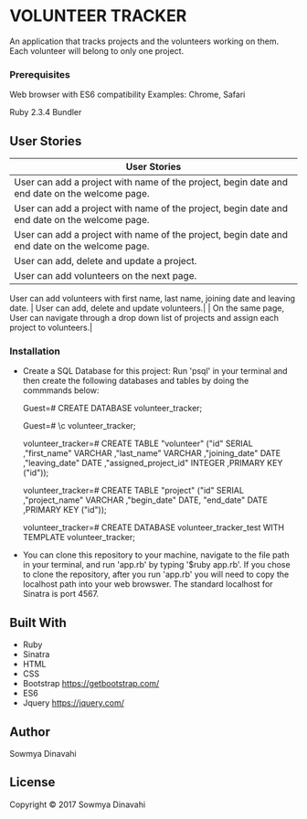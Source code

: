 # VOLUNTEER TRACKER

 An application that tracks projects and the volunteers working on them. Each volunteer will belong to only one project.

### Prerequisites

Web browser with ES6 compatibility
Examples: Chrome, Safari

Ruby 2.3.4
Bundler

## User Stories
| User Stories  |
|---|
| User can add a project with name of the project, begin date and end date on the welcome page.   |
| User can add a project with name of the project, begin date and end date on the welcome page.  |
| User can add a project with name of the project, begin date and end date on the welcome page.  |
| User can add, delete and update a project.|
| User can add volunteers on the next page.|
 User can add volunteers with first name, last name, joining date and leaving date.
| User can add, delete and update volunteers.|
| On the same page, User can navigate through a drop down list of projects and assign each project to volunteers.|

### Installation

* Create a SQL Database for this project: Run 'psql' in your terminal and then create the following databases and tables by doing the commmands below:

  Guest=# CREATE DATABASE volunteer_tracker;

  Guest=# \c volunteer_tracker;

  volunteer_tracker=# CREATE TABLE "volunteer" ("id"  SERIAL ,"first_name" VARCHAR ,"last_name" VARCHAR ,"joining_date" DATE ,"leaving_date" DATE ,"assigned_project_id" INTEGER ,PRIMARY KEY ("id"));

  volunteer_tracker=# CREATE TABLE "project" ("id"  SERIAL ,"project_name" VARCHAR ,"begin_date" DATE,
  "end_date" DATE ,PRIMARY KEY ("id"));

  volunteer_tracker=# CREATE DATABASE volunteer_tracker_test WITH TEMPLATE volunteer_tracker;

* You can clone this repository to your machine, navigate to the file path in your terminal, and run 'app.rb' by typing '$ruby app.rb'. If you chose to clone the repository, after you run 'app.rb' you will need to copy the localhost path into your web browswer. The standard localhost for Sinatra is port 4567.

## Built With

* Ruby
* Sinatra
* HTML
* CSS
* Bootstrap https://getbootstrap.com/
* ES6
* Jquery https://jquery.com/


## Author

Sowmya Dinavahi

## License

Copyright © 2017 Sowmya Dinavahi
